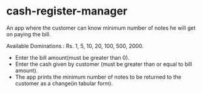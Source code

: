 # cash-register-manager
An app where the customer can know minimum number of notes he will get on paying the bill.

Available Dominations : Rs. 1, 5, 10, 20, 100, 500, 2000.
- Enter the bill amount(must be greater than 0).
- Enter the cash given by customer (must be greater than or equal to bill amount).
- The app prints the minimum number of notes to be returned to the customer as a change(in tabular form).
